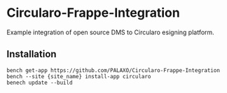 # Circularo-Frappe-Integration
Example integration of open source DMS to Circularo esigning platform.

## Installation
```
bench get-app https://github.com/PALAXO/Circularo-Frappe-Integration
bench --site {site_name} install-app circularo
benech update --build
```